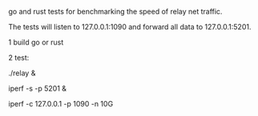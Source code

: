 
go and rust tests for benchmarking the speed of relay net traffic.

The tests will listen to 127.0.0.1:1090 and forward all data to 127.0.0.1:5201.

1 build go or rust

2 test:

./relay &

iperf -s -p 5201 &

iperf -c 127.0.0.1 -p 1090 -n 10G

